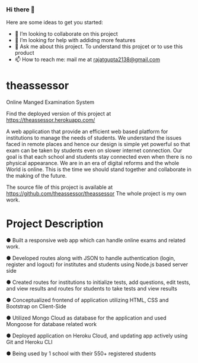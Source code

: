 ### Hi there 👋

Here are some ideas to get you started:

- 👯 I’m looking to collaborate on this project
- 🤔 I’m looking for help with addidng more features
- 💬 Ask me about this project. To understand this projcet or to use this product
- 📫 How to reach me: mail me at rajatgupta2138@gmail.com



# theassessor
Online Manged Examination System

Find the deployed version of this project at https://theassessor.herokuapp.com/ 


A web application that provide an efficient web based platform for institutions to manage the needs of students. We understand the issues faced in remote places and hence our design is simple yet powerful so that exam can be taken by students even on slower internet connection. Our goal is that each school and students stay connected even when there is no physical appearance. We are in an era of digital reforms and the whole World is online. This is the time we should stand together and collaborate in the making of the future.


The source file of this project is available at https://github.com/theassessor/theassessor
The whole project is my own work.


# Project Description
  ● Built a responsive web app which can handle online exams and related work.
  
  ● Developed routes along with JSON to handle authentication (login, register and logout) for institutes and students using Node.js based server side
  
  ● Created routes for institutions to initialize tests, add questions, edit tests, and view results and routes for students to take tests and view results
  
  ● Conceptualized frontend of application utilizing HTML, CSS and Bootstrap on Client-Side
  
  ● Utilized Mongo Cloud as database for the application and used Mongoose for database related work
  
  ● Deployed application on Heroku Cloud, and updating app actively using Git and Heroku CLI
  
  ● Being used by 1 school with their 550+ registered students
  
  
  

